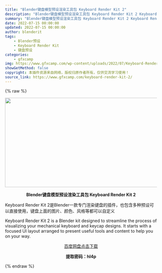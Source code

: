 ```yaml
---
title: "Blender键盘模型预设渲染工具包 Keyboard Render Kit 2"
description: "Blender键盘模型预设渲染工具包 Keyboard Render Kit 2 Keyboard Render Kit 2是Blender一款专门渲染键盘的插件，也包含多种预设可以直接使用，键盘上面..."
summary: "Blender键盘模型预设渲染工具包 Keyboard Render Kit 2 Keyboard Render Kit 2是Blender一款专门渲染键盘的插件，也包含多种预设可以直接使用，键盘上面..."
date: 2022-07-15 00:00:00
updated: 2022-07-15 00:00:00
author: blenderit
tags: 
    - Blender预设
    - Keyboard Render Kit
    - 键盘预设
categories:
    - gfxcamp
img: https://www.gfxcamp.com/wp-content/uploads/2022/07/Keyboard-Render-Kit-2.jpg
showGetMethod: false
copyright: 本插件资源来自网络，版权归原作者所有，仅供交流学习使用！
source_link: https://www.gfxcamp.com/keyboard-render-kit-2/
---
```


{% raw %}
<div><p><img decoding="async" class="aligncenter size-full wp-image-105136" src="https://www.gfxcamp.com/wp-content/uploads/2022/07/Keyboard-Render-Kit-2.jpg" data-src="https://www.gfxcamp.com/wp-content/uploads/2022/07/Keyboard-Render-Kit-2.jpg" alt="" width="590" height="295" data-srcset="https://www.gfxcamp.com/wp-content/uploads/2022/07/Keyboard-Render-Kit-2.jpg 590w, https://www.gfxcamp.com/wp-content/uploads/2022/07/Keyboard-Render-Kit-2-150x75.jpg 150w" data-sizes="(max-width: 590px) 100vw, 590px"></p><p style="text-align: center;"><strong>Blender键盘模型预设渲染工具包 Keyboard Render Kit 2</strong></p><p>Keyboard Render Kit 2是Blender一款专门渲染键盘的插件，也包含多种预设可以直接使用，键盘上面的图片、颜色、风格等都可以自定义</p><p>Keyboard Render Kit 2 is a Blender kit designed to streamline the process of visualizing your mechanical keyboard and keycap designs. It starts with a focused UI layout arranged to present useful tools and content to help you on your way.</p><p style="text-align: center;"><a class="maxbutton-3 maxbutton maxbutton-baidu" target="_blank" rel="noopener" href="https://pan.baidu.com/s/15Xa8r24crgUpzvKtkF02gw?pwd=hl4p"><span class="mb-text">百度网盘点击下载</span></a></p><p style="text-align: center;"><strong>提取密码：hl4p</strong></p></div>
<div style="display: none">gfxcamp</div>
{% endraw %}